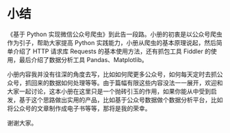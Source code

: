 
# 小结
《基于 Python 实现微信公众号爬虫》到此告一段路。小册的初衷是以公众号爬虫作为引子，帮助大家提高 Python 实践能力，小册从爬虫的基本原理说起，然后简单介绍了 HTTP 请求库 Requests 的基本使用方法，还有抓包工具 Fiddler 的使用，最后介绍了数据分析工具 Pandas、Matplotlib。

小册内容我并没有往深的角度去写，比如如何爬更多公众号，如何每天定时去抓公众号，抓回来的数据如何处理等等。由于篇幅有限这些内容没法一一展开，欢迎和大家一起讨论，这本小册在这里只是一个抛砖引玉的作用，如果你能从中受到启发，基于这个思路做出实用的产品，比如基于公众号数据做个数据分析平台，比如将公众号的文章制作成电子书等等，那将是我的荣幸。

谢谢大家。